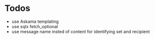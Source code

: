 # Todos

- use Askama templating
- use sqlx fetch_optional
- use message name insted of content for identifying set and recipient
